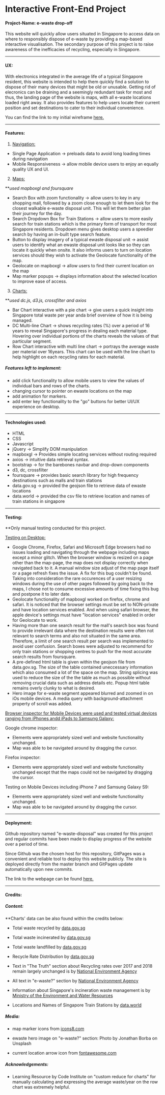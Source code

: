 # Interactive Front-End Project
#### Project-Name: e-waste drop-off
This website will quickly allow users situated in Singapore to access data on where to responsibly dispose of e-waste by providing a map-based interactive visualisation. 
The secondary purpose of this project is to raise awareness of the inefficacies of recycling, especially in Singapore. 

<hr>

#### UX:
With electronics integrated in the average life of a typical Singapore resident, this website is intended to help them quickly find a solution to dispose of their many devices that might be old or unusable. Getting rid of elecronics can be draining and a seemingly redundant task for most and thus, the landing page of the website is maps, with all e-waste locations loaded right away. It also provides features to help users locate their current position and set destinations to cater to their individual convenience.  

You can find the link to my initial wireframe [here.](https://github.com/jaymanmt/e-waste-disposal/blob/master/wireframe/Interactive%20Development%20Project.png)

<hr>

#### Features:

1) <u>Navigation:</u>
- Single Page Application &rarr; preloads data to avoid long loading times during navigation
- Mobile Responsiveness &rarr; allow mobile device users to enjoy an equally quality UX and UI.

2) <u>Maps:</u>

***used mapboxgl and foursquare*
- Search Box with zoom functionality &rarr; allow users to key in any shopping mall, followed by a zoom close enough to let them look for the closest walkable e-waste disposal unit. This will let them better plan their journey for the day.
- Search Dropdown Box for Train Stations &rarr; allow users to more easily search for train stations which is the primary form of transport for most Singapore residents. Dropdown menu gives desktop users a speedier search by having an in-built type search feature. 
- Button to display imagery of a typical ewaste disposal unit &rarr; assist users to identify what an ewaste disposal unit looks like so they can locate it quickly when onsite. It also informs users to turn on location services should they wish to activate the Geolocate functionality of the map.
- Geolocate on mapboxgl &rarr; allow users to find their current location on the map
- Map marker popups &rarr; displays information about the selected location to improve ease of access. 

3) <u>Charts:</u>

***used dc.js, d3.js, crossfilter and axios*
- Bar Chart interactive with a pie chart &rarr; give users a quick insight into Singapore total waste per year anda brief overview of how it is being managed. 
- DC Multi-line Chart &rarr; shows recycling rates (%) over a period of 16 years to reveal Singapore's progress in dealing each material type. Hovering over individual portions of the charts reveals the values of that particular segment.
- Row Chart interactive with multi line chart &rarr; portrays the average waste per material over 16years. This chart can be used with the line chart to help highlight on each recycling rates for each material. 

##### Features left to implement:
- add click functionality to allow mobile users to view the values of individual bars and rows of the charts.
- changing cursor to pointer on ewaste locations on the map
- add animation for markers.
- add enter key functionality to the "go" buttons for better UI/UX experience on desktop. 
<hr>

#### Technologies used:
- HTML
- CSS
- Javascript
- jQuery &rarr; Simplify DOM manipulation
- mapboxgl &rarr; Provides simple locating services without routing required
- axios &rarr; intuitive data retrieval syntax. 
- bootstrap &rarr; for the barebones navbar and drop-down components
- d3, dc, crossfilter
- foursquare &rarr; provides basic search library for high frequency destinations such as malls and train stations
- data.gov.sg &rarr; provided the geojson file to retrieve data of ewaste locations
- data.world &rarr; provided the csv file to retrieve location and names of train stations in singapore

<hr>

#### Testing:

**Only manual testing conducted for this project.

<u>Testing on Desktop:</u> 
- Google Chrome, Firefox, Safari and Microsoft Edge browsers had no issues loading and navigating through the webpage including maps except a minor glitch. When the browser window is resized on a page other than the map-page, the map does not display correctly when navigated back to it. A manual window size adjust of the map page itself or a page refresh fixes the issue. A fix for this bug couldn't be found. Taking into consideration the rare occurences of a user resizing windows during the use of other pages followed by going back to the maps, I chose not to consume excessive amounts of time fixing this bug and postpone it to later date. 
- Geolocate functionality of mapboxgl worked on firefox, chrome and safari. It is noticed that the browser settings must be set to NON-private and have location services enabled. And when using safari browser, the apple device's settings must have "location services" enabled in order for Geolocate to work.
- Having more than one search result for the mall's search box was found to provide irrelevant data where the destination results were often not relevant to search terms and also not situated in the same area. Therefore, a limit of one search result per search was implemented to avoid user confusion. Search boxes were adjusted to recommend for only train stations or shopping centres to push for the most accurate search results from foursquare.
- A pre-defined html table is given within the geojson file from data.gov.sg. The size of the table contained uneccessary information which also consumed a lot of the space on the map. String splicing was used to reduce the size of the the table as much as possible without removing crucial data such as address details etc. Popup html table remains overly clunky to what is desired. 
- Hero image for e-waste segment appeared blurred and zoomed in on iOs mobile devices. A media query with background-attachment property of scroll was added.

<u>Browser inspector for Mobile Devices were used and tested virtual devices ranging from iPhones andd iPads to Samsung Galaxy:</u>

Google chrome inspector:
- Elements were appropriately sized well and website functionality unchanged. 
- Map was able to be navigated around by dragging the cursor. 

Firefox inspector: 
- Elements were appropriately sized well and website functionality unchanged except that the maps could not be navigated by dragging the cursor.

Testing on Mobile Devices including iPhone 7 and Samsung Galaxy S9:
- Elements were appropriately sized well and website functionality unchanged. 
- Map was able to be navigated around by dragging the cursor. 

<hr>

#### Deployment:

Github repository named "e-waste-disposal" was created for this project and regular commits have been made to display progress of the website over a period of time. 

Since Github was the chosen host for this repository, GitPages was a convenient and reliable tool to deploy this website publicly. The site is deployed directly from the master branch and GitPages update automatically upon new commits.

The link to the webpage can be found [here.](https://jaymanmt.github.io/e-waste-disposal/)

<hr>

#### Credits:

##### Content:

**Charts' data can be also found within the credits below:

- Total waste recycled by [data.gov.sg](https://data.gov.sg/dataset/solid-waste-management-total-waste-recycled)

- Total waste incinerated by [data.gov.sg](https://data.gov.sg/dataset/solid-waste-management-total-waste-incinerated-annual?view_id=882ae208-bd25-4b99-8cc9-a3b7b24d063a&resource_id=e4c8461f-e7de-4fc3-ad25-cf068ae09509)

- Total waste landfilled by [data.gov.sg](https://data.gov.sg/dataset/solid-waste-management-total-waste-landfilled-annual)

- Recycle Rate Distribution by [data.gov.sg](https://data.gov.sg/dataset/resource-conservation-recycling-rate-by-waste-type)

 - Text in "The Truth" section about Recycling rates over 2017 and 2018 remain largely unchanged is by [National Environment Agency](https://www-nea-gov-sg-admin.cwp.sg/docs/default-source/our-services/waste-management/waste-stats---2003---2017e44f4011546a42c2b736db5193758791.pdf)
 - All text in "e-waste?" section by [National Environment Agency](https://www.nea.gov.sg/our-services/waste-management/3r-programmes-and-resources/e-waste-management)
 - Information about Singapore's incineration waste management is by [Ministry of the Environment and Water Resources](https://www.mewr.gov.sg/topic/incineration)
 - Locations and Names of Singapore Train Stations by [data.world](https://data.world/)

##### Media:
- map marker icons from [icons8.com](https://icons8.com/icons/set/waste)

- ewaste hero image on "e-waste?" section: Photo by Jonathan Borba on Unsplash

- current location arrow icon from [fontawesome.com](https://fontawesome.com/)

##### Acknowledgements:
- Learning Resource by Code Institute on "custom reduce for charts" for manually calculating and expressing the average waste/year on the row chart was extremely helpful.